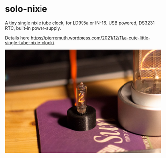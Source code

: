 # solo-nixie
A tiny single nixie tube clock, for LD995a or IN-16. USB powered, DS3231 RTC, built-in power-supply.

Details here https://pierremuth.wordpress.com/2021/12/11/a-cute-little-single-tube-nixie-clock/

![solo-nixie](IMG_7951b.jpg)
